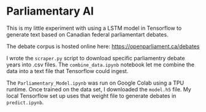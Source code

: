 # Parliamentary AI

This is my little experiment with using a LSTM model in Tensorflow to generate text based on Canadian federal parliamentart debates. 

The debate corpus is hosted online here: https://openparliament.ca/debates

I wrote the `scraper.py` script to download specific parliamentry debate years into .csv files. The `combine_data.ipynb` notebook let me combine the data into a text file that Tensorflow could ingest. 

The `Parliamentary_Model.ipynb` was run on Google Colab using a TPU runtime. Once trained on the data set, I downloaded the `model.h5` file. My local Tensorflow set up uses that weight file to generate debates in `predict.ipynb`.





